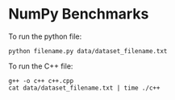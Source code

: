 # NumPy Benchmarks


To run the python file:
```
python filename.py data/dataset_filename.txt
```

To run the C++ file:
```
g++ -o c++ c++.cpp
cat data/dataset_filename.txt | time ./c++
```
